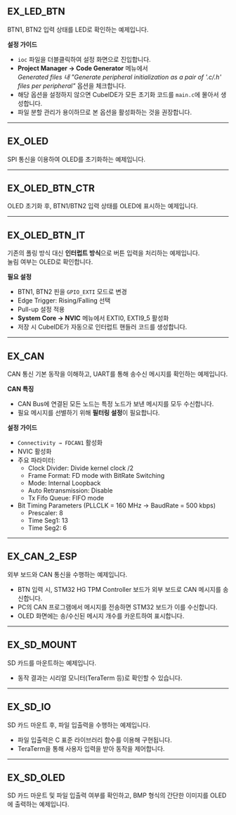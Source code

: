 
## EX_LED_BTN  
BTN1, BTN2 입력 상태를 LED로 확인하는 예제입니다.  

**설정 가이드**
- `ioc` 파일을 더블클릭하여 설정 화면으로 진입합니다.  
- **Project Manager → Code Generator** 메뉴에서  
  *Generated files 내 "Generate peripheral initialization as a pair of '.c/.h' files per peripheral"* 옵션을 체크합니다.  
- 해당 옵션을 설정하지 않으면 CubeIDE가 모든 초기화 코드를 `main.c`에 몰아서 생성합니다.  
- 파일 분할 관리가 용이하므로 본 옵션을 활성화하는 것을 권장합니다.  

---

## EX_OLED  
SPI 통신을 이용하여 OLED를 초기화하는 예제입니다.  

---

## EX_OLED_BTN_CTR  
OLED 초기화 후, BTN1/BTN2 입력 상태를 OLED에 표시하는 예제입니다.  

---

## EX_OLED_BTN_IT  
기존의 폴링 방식 대신 **인터럽트 방식**으로 버튼 입력을 처리하는 예제입니다.  
눌림 여부는 OLED로 확인합니다.  

**필요 설정**
- BTN1, BTN2 핀을 `GPIO_EXTI` 모드로 변경  
- Edge Trigger: Rising/Falling 선택  
- Pull-up 설정 적용  
- **System Core → NVIC** 메뉴에서 EXTI0, EXTI9_5 활성화  
- 저장 시 CubeIDE가 자동으로 인터럽트 핸들러 코드를 생성합니다.  

---

## EX_CAN  
CAN 통신 기본 동작을 이해하고, UART를 통해 송수신 메시지를 확인하는 예제입니다.  

**CAN 특징**
- CAN Bus에 연결된 모든 노드는 특정 노드가 보낸 메시지를 모두 수신합니다.  
- 필요 메시지를 선별하기 위해 **필터링 설정**이 필요합니다.  

**설정 가이드**
- `Connectivity → FDCAN1` 활성화  
- NVIC 활성화  
- 주요 파라미터:  
  - Clock Divider: Divide kernel clock /2  
  - Frame Format: FD mode with BitRate Switching  
  - Mode: Internal Loopback  
  - Auto Retransmission: Disable  
  - Tx Fifo Queue: FIFO mode  
- Bit Timing Parameters (PLLCLK = 160 MHz → BaudRate = 500 kbps)  
  - Prescaler: 8  
  - Time Seg1: 13  
  - Time Seg2: 6  

---

## EX_CAN_2_ESP  
외부 보드와 CAN 통신을 수행하는 예제입니다.  
- BTN 입력 시, STM32 HG TPM Controller 보드가 외부 보드로 CAN 메시지를 송신합니다.  
- PC의 CAN 프로그램에서 메시지를 전송하면 STM32 보드가 이를 수신합니다.  
- OLED 화면에는 송/수신된 메시지 개수를 카운트하여 표시합니다.  

---

## EX_SD_MOUNT  
SD 카드를 마운트하는 예제입니다.  
- 동작 결과는 시리얼 모니터(TeraTerm 등)로 확인할 수 있습니다.  

---

## EX_SD_IO  
SD 카드 마운트 후, 파일 입출력을 수행하는 예제입니다.  
- 파일 입출력은 C 표준 라이브러리 함수를 이용해 구현됩니다.  
- TeraTerm을 통해 사용자 입력을 받아 동작을 제어합니다.  

---

## EX_SD_OLED  
SD 카드 마운트 및 파일 입출력 여부를 확인하고, BMP 형식의 간단한 이미지를 OLED에 출력하는 예제입니다.  

